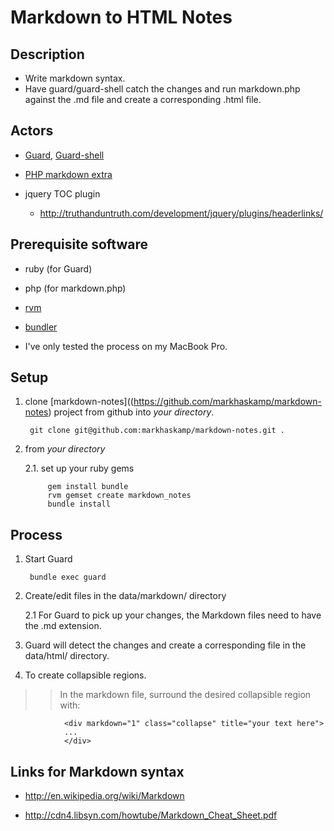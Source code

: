 # Markdown to HTML Notes

## Description

* Write markdown syntax.  
* Have guard/guard-shell catch the changes and run markdown.php against the .md file and create a corresponding .html file.

## Actors

* [Guard](https://github.com/guard/guard), [Guard-shell](https://github.com/guard/guard-shell)

* [PHP markdown extra](http://michelf.com/projects/php-markdown/extra/)

* jquery TOC plugin
    * <http://truthanduntruth.com/development/jquery/plugins/headerlinks/>

## Prerequisite software

* ruby (for Guard)

* php (for markdown.php)

* [rvm](https://rvm.beginrescueend.com/)

* [bundler](http://gembundler.com/)

* I've only tested the process on my MacBook Pro.

## Setup

1. clone [markdown-notes]((https://github.com/markhaskamp/markdown-notes) project from github into _your directory_.

        git clone git@github.com:markhaskamp/markdown-notes.git .

2. from _your directory_

    2.1. set up your ruby gems

            gem install bundle
            rvm gemset create markdown_notes
            bundle install


## Process

1. Start Guard

        bundle exec guard

2. Create/edit files in the data/markdown/ directory

    2.1 For Guard to pick up your changes, the Markdown files need to have the .md extension.

3. Guard will detect the changes and create a corresponding file in the data/html/ directory.

4. To create collapsible regions.

>>In the markdown file, surround the desired collapsible region with:

                <div markdown="1" class="collapse" title="your text here">
                ...
                </div>

## Links for Markdown syntax

* <http://en.wikipedia.org/wiki/Markdown>

* <http://cdn4.libsyn.com/howtube/Markdown_Cheat_Sheet.pdf>
